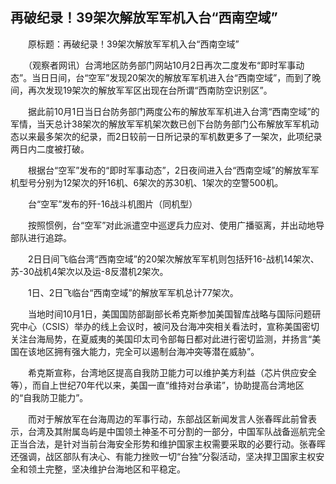 ## 再破纪录！39架次解放军军机入台“西南空域”
　　原标题：再破纪录！39架次解放军军机入台“西南空域”

　　（观察者网讯）台湾地区防务部门网站10月2日再次二度发布“即时军事动态”。当日日间，台“空军”发现20架次的解放军军机进入台“西南空域”，而到了晚间，再次发现19架次的解放军军区出现在台所谓“西南防空识别区”。

　　据此前10月1日当日台防务部门两度公布的解放军军机进入台湾“西南空域”的军情，当天总计38架次的解放军军机架次数已创下台防务部门公布解放军军机动态以来最多架次的纪录，而2日较前一日所记录的军机数更多了一架次，此项纪录两日内二度被打破。

　　根据台“空军”发布的“即时军事动态”，2日夜间进入台“西南空域”的解放军军机型号分别为12架次的歼16机、6架次的苏30机、1架次的空警500机。

　　台“空军”发布的歼-16战斗机图片（同机型）

　　按照惯例，台“空军”对此派遣空中巡逻兵力应对、使用广播驱离，并出动地导部队进行追踪。

　　2日日间飞临台湾“西南空域”的20架次解放军军机则包括歼16-战机14架次、苏-30战机4架次以及运-8反潜机2架次。

　　1日、2日飞临台“西南空域”的解放军军机总计77架次。

　　当地时间10月1日，美国国防部副部长希克斯参加美国智库战略与国际问题研究中心（CSIS）举办的线上会议时，被问及台海冲突相关看法时，宣称美国密切关注台海局势，在夏威夷的美国印太司令部每日都对此进行密切监测，并扬言“美国在该地区拥有强大能力，完全可以遏制台海冲突等潜在威胁”。

　　希克斯宣称，台湾地区提高自我防卫能力可以维护美方利益（芯片供应安全等），而自上世纪70年代以来，美国一直“维持对台承诺”，协助提高台湾地区的“自我防卫能力”。

　　而对于解放军在台海周边的军事行动，东部战区新闻发言人张春晖此前曾表示，台湾及其附属岛屿是中国领土神圣不可分割的一部分，中国军队战备巡航完全正当合法，是针对当前台海安全形势和维护国家主权需要采取的必要行动。张春晖还强调，战区部队有决心、有能力挫败一切“台独”分裂活动，坚决捍卫国家主权安全和领土完整，坚决维护台海地区和平稳定。

